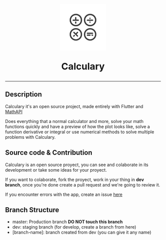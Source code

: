 <p align="center">
  <img height=150 src="https://raw.githubusercontent.com/jralvarenga/calculary/master/assets/icon_bg_white.svg" />
</p>

<p align="center" style="font-size: 30px">
  <strong>Calculary</strong>
</p>

---

## Description

Calculary it's an open source project, made entirely with Flutter and [MathAPI](https://try-mathapi.vercel.app/)

Does everything that a normal calculator and more, solve your math functions quickly and have a preview of how the plot looks like, solve a function derivative or integral or use numerical methods to solve multiple problems with Calculary.

## Source code & Contribution

Calculary is an open source proyect, you can see and colaborate in its development or take some ideas for your proyect.

If you want to colaborate, fork the proyect, work in your thing in <strong>dev branch</strong>, once you're done create a pull request and we're going to review it.

If you encounter errors with the app, create an issue [here](https://github.com/jralvarenga/calculary/issues)

## Branch Structure

- master: Production branch <strong>DO NOT touch this branch</strong>
- dev: staging branch (for develop, create a branch from here)
- [branch-name]: branch created from dev (you can give it any name)